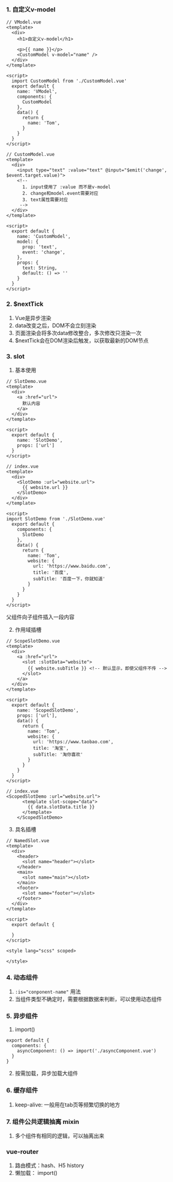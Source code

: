 ### 1. 自定义v-model

```
// VModel.vue
<template>
  <div>
    <h1>自定义v-model</h1>

    <p>{{ name }}</p>
    <CustomModel v-model="name" />
  </div>
</template>

<script>
  import CustomModel from './CustomModel.vue'
  export default {
    name: 'VModel',
    components: {
      CustomModel
    },
    data() {
      return {
        name: 'Tom',
      }
    }
  }
</script>

```
```
// CustomModel.vue
<template>
  <div>
    <input type="text" :value="text" @input="$emit('change', $event.target.value)">
    <!-- 
      1. input使用了 :value 而不是v-model
      2. change和model.event需要对应
      3. text属性需要对应
     -->
  </div>
</template>

<script>
  export default {
    name: 'CustomModel',
    model: {
      prop: 'text',
      event: 'change',
    },
    props: {
      text: String,
      default: () => ''
    }
  }
</script>

```

### 2. $nextTick

1. Vue是异步渲染
2. data改变之后，DOM不会立刻渲染
3. 页面渲染会将多次data修改整合，多次修改只渲染一次
4. $nextTick会在DOM渲染后触发，以获取最新的DOM节点

### 3. slot

1. 基本使用

```
// SlotDemo.vue
<template>
  <div>
    <a :href="url">
      默认内容
    </a>
  </div>
</template>

<script>
  export default {
    name: 'SlotDemo',
    props: ['url']
  }
</script>
```

```
// index.vue
<template>
  <div>
    <SlotDemo :url="website.url">
      {{ website.url }}
    </SlotDemo>
  </div>
</template>

<script>
import SlotDemo from './SlotDemo.vue'
  export default {
    components: {
      SlotDemo
    },
    data() {
      return {
        name: 'Tom',
        website: {
          url: 'https://www.baidu.com',
          title: '百度',
          subTitle: '百度一下，你就知道'
        }
      }
    }
  }
</script>

```
父组件向子组件插入一段内容

2. 作用域插槽
```
// ScopeSlotDemo.vue
<template>
  <div>
    <a :href="url">
      <slot :slotData="website">
        {{ website.subTitle }} <!-- 默认显示，即使父组件不传 -->
      </slot>
    </a>
  </div>
</template>

<script>
  export default {
    name: 'ScopedSlotDemo',
    props: ['url'],
    data() {
      return {
        name: 'Tom',
        website: {
          url: 'https://www.taobao.com',
          title: '淘宝',
          subTitle: '淘你喜欢'
        }
      }
    }
  }
</script>

```

```
// index.vue
<ScopedSlotDemo :url="website.url">
      <template slot-scope="data">
        {{ data.slotData.title }}
      </template>
    </ScopedSlotDemo>
```

3. 具名插槽

```
// NamedSlot.vue
<template>
  <div>
    <header>
      <slot name="header"></slot>
    </header>
    <main>
      <slot name="main"></slot>
    </main>
    <footer>
      <slot name="footer"></slot>
    </footer>
  </div>
</template>

<script>
  export default {
    
  }
</script>

<style lang="scss" scoped>

</style>
```

### 4. 动态组件

1. `:is="conponent-name"` 用法
2. 当组件类型不确定时，需要根据数据来判断，可以使用动态组件

### 5. 异步组件

1. import()

```
export default {
  components: {
    asyncComponent: () => import('./asyncComponent.vue')
  }
}
```

2. 按需加载，异步加载大组件

### 6. 缓存组件

1. keep-alive: 一般用在tab页等频繁切换的地方

### 7. 组件公共逻辑抽离 mixin

1. 多个组件有相同的逻辑，可以抽离出来

### vue-router 

1. 路由模式：hash、H5 history
2. 懒加载： import()
